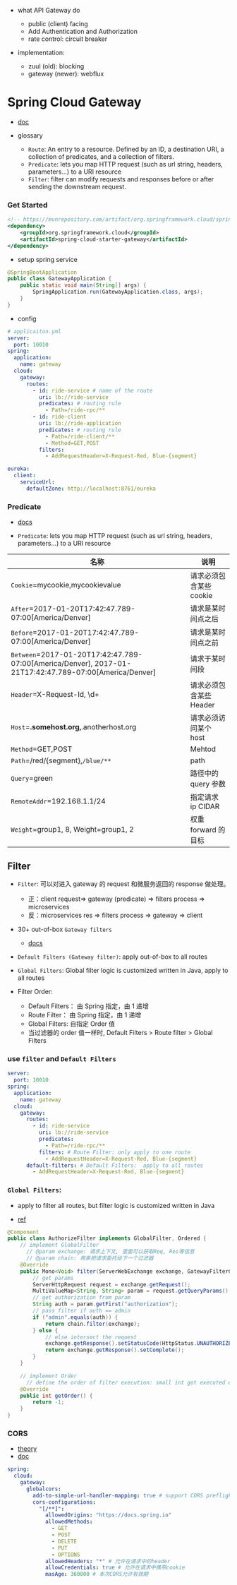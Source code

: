 - what API Gateway do

  - public (client) facing
  - Add Authentication and Authorization
  - rate control: circuit breaker

- implementation:
  - zuul (old): blocking
  - gateway (newer): webflux

# Spring Cloud Gateway

- [doc](https://docs.spring.io/spring-cloud-gateway/docs/current/reference/html/)

- glossary
  - `Route`: An entry to a resource. Defined by an ID, a destination URI, a collection of predicates, and a collection of filters.
  - `Predicate`: lets you map HTTP request (such as url string, headers, parameters...) to a URI resource
  - `Filter`: filter can modify requests and responses before or after sending the downstream request.

### Get Started

```xml
<!-- https://mvnrepository.com/artifact/org.springframework.cloud/spring-cloud-starter-gateway -->
<dependency>
    <groupId>org.springframework.cloud</groupId>
    <artifactId>spring-cloud-starter-gateway</artifactId>
</dependency>
```

- setup spring service

```java
@SpringBootApplication
public class GatewayApplication {
    public static void main(String[] args) {
        SpringApplication.run(GatewayApplication.class, args);
    }
}
```

- config

```yml
# applicaiton.yml
server:
  port: 10010
spring:
  application:
    name: gateway
  cloud:
    gateway:
      routes:
        - id: ride-service # name of the route
          uri: lb://ride-service
          predicates: # routing rule
            - Path=/ride-rpc/**
        - id: ride-client
          uri: lb://ride-application
          predicates: # routing rule
            - Path=/ride-client/**
            - Method=GET,POST
          filters:
            - AddRequestHeader=X-Request-Red, Blue-{segment}

eureka:
  client:
    serviceUrl:
      defaultZone: http://localhost:8761/eureka
```

### Predicate

- [docs](https://docs.spring.io/spring-cloud-gateway/docs/current/reference/html/#gateway-request-predicates-factories)

- `Predicate`: lets you map HTTP request (such as url string, headers, parameters...) to a URI resource

| 名称                                                                                                   | 说明                    |
| ------------------------------------------------------------------------------------------------------ | ----------------------- |
| `Cookie`=mycookie,mycookievalue                                                                        | 请求必须包含某些 cookie |
| `After`=2017-01-20T17:42:47.789-07:00[America/Denver]                                                  | 请求是某时间点之后      |
| `Before`=2017-01-20T17:42:47.789-07:00[America/Denver]                                                 | 请求是某时间点之前      |
| `Between`=2017-01-20T17:42:47.789-07:00[America/Denver], 2017-01-21T17:42:47.789-07:00[America/Denver] | 请求于某时间段          |
| `Header`=X-Request-Id, \d+                                                                             | 请求必须包含某些 Header |
| `Host`=**.somehost.org,**.anotherhost.org                                                              | 请求必须访问某个 host   |
| `Method`=GET,POST                                                                                      | Mehtod                  |
| `Path`=/red/{segment},`/blue/**`                                                                       | path                    |
| `Query`=green                                                                                          | 路径中的 query 参数     |
| `RemoteAddr`=192.168.1.1/24                                                                            | 指定请求 ip CIDAR       |
| `Weight`=group1, 8, Weight=group1, 2                                                                   | 权重 forward 的目标     |

## Filter

- `Filter`: 可以对进入 gateway 的 request 和微服务返回的 response 做处理。

  - 正：client request=> gateway (predicate) => filters process => microservices
  - 反：microservices res => filters process => gateway => client

- 30+ out-of-box `Gateway filters`

  - [docs](https://docs.spring.io/spring-cloud-gateway/docs/current/reference/html/#gatewayfilter-factories)

- `Default Filters (Gateway filter)`: apply out-of-box to all routes
- `Global Filters`: Global filter logic is customized written in Java, apply to all routes

- Filter Order:
  - Default Filters： 由 Spring 指定，由 1 递增
  - Route Filter： 由 Spring 指定，由 1 递增
  - Global Filters: 自指定 Order 值
  - 当过滤器的 order 值一样时, Default Filters > Route filter > Global Filters

### use `filter` and `Default Filters`

```yaml
server:
  port: 10010
spring:
  application:
    name: gateway
  cloud:
    gateway:
      routes:
        - id: ride-service
          uri: lb://ride-service
          predicates:
            - Path=/ride-rpc/**
          filters: # Route Filter: only apply to one route
            - AddRequestHeader=X-Request-Red, Blue-{segment}
      default-filters: # Default Filters:  apply to all routes
        - AddRequestHeader=X-Request-Red, Blue-{segment}
```

### `Global Filters`:

- apply to filter all routes, but filter logic is customized written in Java

- [ref](https://docs.spring.io/spring-cloud-gateway/docs/current/reference/html/#global-filters)

```java
@Component
public class AuthorizeFilter implements GlobalFilter, Ordered {
    // implement GlobalFilter
      // @param exchange: 请求上下文, 里面可以获取Req, Res等信息
      // @param chain: 用来把请求委托给下一个过滤器
    @Override
    public Mono<Void> filter(ServerWebExchange exchange, GatewayFilterChain chain) {
        // get params
        ServerHttpRequest request = exchange.getRequest();
        MultiValueMap<String, String> param = request.getQueryParams();
        // get authorization from param
        String auth = param.getFirst("authorization");
        // pass filter if auth == admin
        if ("admin".equals(auth)) {
            return chain.filter(exchange);
        } else {
            // else intersect the request
            exchange.getResponse().setStatusCode(HttpStatus.UNAUTHORIZED);
            return exchange.getResponse().setComplete();
        }
    }

    // implement Order
      // define the order of filter execution: small int got executed earlier
    @Override
    public int getOrder() {
        return -1;
    }
}
```

### CORS

- [theory](https://www.bilibili.com/video/BV1LQ4y127n4?p=41)
- [doc](https://docs.spring.io/spring-cloud-gateway/docs/current/reference/html/#cors-configuration)

```yaml
spring:
  cloud:
    gateway:
      globalcors:
        add-to-simple-url-handler-mapping: true # support CORS preflight requests. 解决初始option CORS request被拦截问题.
        cors-configurations:
          "[/**]":
            allowedOrigins: "https://docs.spring.io"
            allowedMethods:
              - GET
              - POST
              - DELETE
              - PUT
              - OPTIONS
            allowedHeaders: "*" # 允许在请求中的header
            allowCredentials: true # 允许在请求中携带cookie
            masAge: 360000 # 本次CORS允许有效期
```
